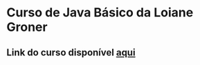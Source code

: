 # Curso de Java Básico da Loiane Groner
## Link do curso disponível [aqui](https://loiane.training/curso/java-basico)
